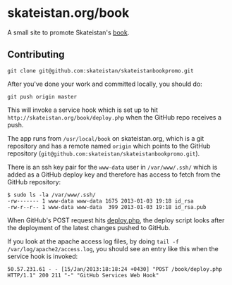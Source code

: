 # skateistan.org/book

A small site to promote Skateistan's [book](http://skateistan.org/book/).

## Contributing

```
git clone git@github.com:skateistan/skateistanbookpromo.git
```

After you've done your work and committed locally, you should do:

```
git push origin master
```

This will invoke a service hook which is set up to hit `http://skateistan.org/book/deploy.php` when the GitHub repo receives a push.

The app runs from `/usr/local/book` on skateistan.org, which is a git repository and has a remote named `origin` which points to the GitHub repository (`git@github.com:skateistan/skateistanbookpromo.git`).

There is an ssh key pair for the `www-data` user in `/var/www/.ssh/` which is added as a GitHub deploy key and therefore has access to fetch from the GitHub repository:

```
$ sudo ls -la /var/www/.ssh/
-rw------- 1 www-data www-data 1675 2013-01-03 19:18 id_rsa
-rw-r--r-- 1 www-data www-data  399 2013-01-03 19:18 id_rsa.pub
```

When GitHub's POST request hits [deploy.php](https://github.com/skateistan/skateistanbookpromo/blob/master/deploy.php), the deploy script looks after the deployment of the latest changes pushed to GitHub.

If you look at the apache access log files, by doing `tail -f /var/log/apache2/access.log`, you should see an entry like this when the service hook is invoked:

```
50.57.231.61 - - [15/Jan/2013:18:18:24 +0430] "POST /book/deploy.php HTTP/1.1" 200 211 "-" "GitHub Services Web Hook"
```

